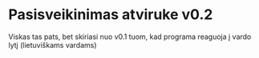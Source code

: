 # Pasisveikinimas atviruke v0.2
Viskas tas pats, bet skiriasi nuo v0.1 tuom, kad programa reaguoja į vardo lytį (lietuviškams vardams)
